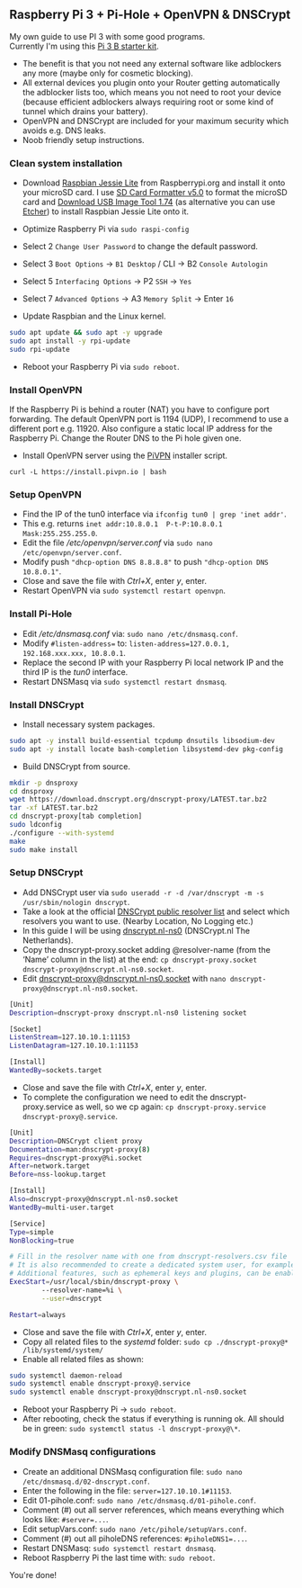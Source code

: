 ## Raspberry Pi 3 + Pi-Hole + OpenVPN & DNSCrypt

My own guide to use PI 3 with some good programs. <br />
Currently I'm using this [Pi 3 B starter kit](https://www.amazon.com/Raspberry-Essentials-Kit-board-Connectivity/dp/B01LWVVMUI/ref=sr_1_4?ie=UTF8&qid=1502666099&sr=8-4&keywords=raspberry+pi+3+starter+kit). <br />

* The benefit is that you not need any external software like adblockers any more (maybe only for cosmetic blocking).<br />
* All external devices you plugin onto your Router getting automatically the adblocker lists too, which means you not need to root your device (because efficient adblockers always requiring root or some kind of tunnel which drains your battery).<br />
* OpenVPN and DNSCrypt are included for your maximum security which avoids e.g. DNS leaks.
* Noob friendly setup instructions.


### Clean system installation

* Download [Raspbian Jessie Lite](https://www.raspberrypi.org/downloads/raspbian/) from Raspberrypi.org and install it onto your microSD card. I use [SD Card Formatter v5.0](https://www.sdcard.org/downloads/formatter_4/) to format the microSD card and [Download USB Image Tool 1.74](http://www.alexpage.de/usb-image-tool/download/) (as alternative you can use [Etcher](https://etcher.io/)) to install Raspbian Jessie Lite onto it.


* Optimize Raspberry Pi via `sudo raspi-config`
* Select 2 `Change User Password` to change the default password.
* Select 3 `Boot Options` -> `B1 Desktop` / CLI -> B2 `Console Autologin`
* Select 5 `Interfacing Options` -> P2 `SSH` -> `Yes`
* Select 7 `Advanced Options` -> A3 `Memory Split` -> Enter `16`
* Update Raspbian and the Linux kernel.

```bash
sudo apt update && sudo apt -y upgrade
sudo apt install -y rpi-update
sudo rpi-update
```

* Reboot your Raspberry Pi via `sudo reboot`.


### Install OpenVPN

If the Raspberry Pi is behind a router (NAT) you have to configure port forwarding. The default OpenVPN port is 1194 (UDP), I recommend to use a different port e.g. 11920. Also configure a static local IP address for the Raspberry Pi. Change the Router DNS to the Pi hole given one.

* Install OpenVPN server using the [PiVPN](http://www.pivpn.io/) installer script.

`curl -L https://install.pivpn.io | bash` <br />



### Setup OpenVPN


* Find the IP of the tun0 interface via `ifconfig tun0 | grep 'inet addr'`.
* This e.g. returns `inet addr:10.8.0.1  P-t-P:10.8.0.1  Mask:255.255.255.0`.
* Edit the file */etc/openvpn/server.conf* via `sudo nano /etc/openvpn/server.conf`.
* Modify push `"dhcp-option DNS 8.8.8.8"` to push `"dhcp-option DNS 10.8.0.1"`.
* Close and save the file with *Ctrl+X*, enter *y*, enter.
* Restart OpenVPN via `sudo systemctl restart openvpn`.



### Install Pi-Hole

* Edit */etc/dnsmasq.conf* via: `sudo nano /etc/dnsmasq.conf`.
* Modify `#listen-address=` to: `listen-address=127.0.0.1, 192.168.xxx.xxx, 10.8.0.1`.
* Replace the second IP with your Raspberry Pi local network IP and the third IP is the *tun0* interface.
* Restart DNSMasq via `sudo systemctl restart dnsmasq`.



### Install DNSCrypt

* Install necessary system packages.

```bash
sudo apt -y install build-essential tcpdump dnsutils libsodium-dev
sudo apt -y install locate bash-completion libsystemd-dev pkg-config
```

* Build DNSCrypt from source.

```bash
mkdir -p dnsproxy
cd dnsproxy
wget https://download.dnscrypt.org/dnscrypt-proxy/LATEST.tar.bz2
tar -xf LATEST.tar.bz2
cd dnscrypt-proxy[tab completion]
sudo ldconfig
./configure --with-systemd
make
sudo make install
```


### Setup DNSCrypt

* Add DNSCrypt user via `sudo useradd -r -d /var/dnscrypt -m -s /usr/sbin/nologin dnscrypt`.
* Take a look at the official [DNSCrypt public resolver list](https://dnscrypt.org/dnscrypt-resolvers.html) and select which resolvers you want to use. (Nearby Location, No Logging etc.)
* In this guide I will be using [dnscrypt.nl-ns0](https://dnscrypt.nl/) (DNSCrypt.nl The Netherlands).
* Copy the dnscrypt-proxy.socket adding @resolver-name (from the ‘Name’ column in the list) at the end: `cp dnscrypt-proxy.socket dnscrypt-proxy@dnscrypt.nl-ns0.socket`.
* Edit dnscrypt-proxy@dnscrypt.nl-ns0.socket with `nano dnscrypt-proxy@dnscrypt.nl-ns0.socket`.

```bash
[Unit]
Description=dnscrypt-proxy dnscrypt.nl-ns0 listening socket

[Socket]
ListenStream=127.10.10.1:11153
ListenDatagram=127.10.10.1:11153

[Install]
WantedBy=sockets.target
```

* Close and save the file with *Ctrl+X*, enter *y*, enter.
* To complete the configuration we need to edit the dnscrypt-proxy.service as well, so we cp again: `cp dnscrypt-proxy.service dnscrypt-proxy@.service`.

```bash
[Unit]
Description=DNSCrypt client proxy
Documentation=man:dnscrypt-proxy(8)
Requires=dnscrypt-proxy@%i.socket
After=network.target
Before=nss-lookup.target

[Install]
Also=dnscrypt-proxy@dnscrypt.nl-ns0.socket
WantedBy=multi-user.target

[Service]
Type=simple
NonBlocking=true

# Fill in the resolver name with one from dnscrypt-resolvers.csv file
# It is also recommended to create a dedicated system user, for example _dnscrypt
# Additional features, such as ephemeral keys and plugins, can be enabled here as well
ExecStart=/usr/local/sbin/dnscrypt-proxy \
        --resolver-name=%i \
        --user=dnscrypt

Restart=always
```

* Close and save the file with *Ctrl+X*, enter *y*, enter.
* Copy all related files to the *systemd* folder: `sudo cp ./dnscrypt-proxy@* /lib/systemd/system/`
* Enable all related files as shown:

```bash
sudo systemctl daemon-reload
sudo systemctl enable dnscrypt-proxy@.service
sudo systemctl enable dnscrypt-proxy@dnscrypt.nl-ns0.socket
```
* Reboot your Raspberry Pi -> `sudo reboot`.
* After rebooting, check the status if everything is running ok. All should be in green: `sudo systemctl status -l dnscrypt-proxy@\*`.


### Modify DNSMasq configurations

* Create an additional DNSMasq configuration file: `sudo nano /etc/dnsmasq.d/02-dnscrypt.conf`.
* Enter the following in the file: `server=127.10.10.1#11153`.
* Edit 01-pihole.conf: `sudo nano /etc/dnsmasq.d/01-pihole.conf`.
* Comment (#) out all server references, which means everything which looks like: `#server=...`.
* Edit setupVars.conf: `sudo nano /etc/pihole/setupVars.conf`.
* Comment (#) out all piholeDNS references: `#piholeDNS1=...`.
* Restart DNSMasq: `sudo systemctl restart dnsmasq`.
* Reboot Raspberry Pi the last time with: `sudo reboot`.


You're done! 

